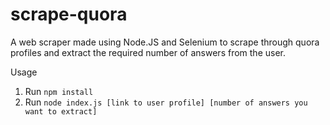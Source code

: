 # scrape-quora
A web scraper made using Node.JS and Selenium to scrape through quora profiles and extract the required number of answers from the user.

Usage
1. Run `npm install`
2. Run `node index.js [link to user profile] [number of answers you want to extract]`
